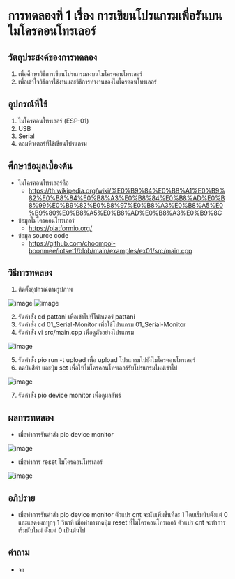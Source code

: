 # การทดลองที่ 1 เรื่อง การเขียนโปรแกรมเพื่อรันบนไมโครคอนโทรเลอร์

## วัตถุประสงค์ของการทดลอง
1. เพื่อศึกษาวิธีการเขียนโปรแกรมลงบนไมโครคอนโทรเลอร์ 
2. เพื่อเข้าใจวิธีการใช้งานและวิธีการทำงานของไมโครคอนโทรเลอร์

## อุปกรณ์ที่ใช้ 
1. ไมโครคอนโทรเลอร์ (ESP-01)
2. USB
3. Serial
4. คอมพิวเตอร์ที่ใช้เขียนโปรแกรม

## ศึกษาข้อมูลเบื้องต้น
* ไมโครคอนโทรเลอร์คือ
  * https://th.wikipedia.org/wiki/%E0%B9%84%E0%B8%A1%E0%B9%82%E0%B8%84%E0%B8%A3%E0%B8%84%E0%B8%AD%E0%B8%99%E0%B9%82%E0%B8%97%E0%B8%A3%E0%B8%A5%E0%B9%80%E0%B8%A5%E0%B8%AD%E0%B8%A3%E0%B9%8C
* ข้อมูลไมโครคอนโทรเลอร์
  * https://platformio.org/
* ข้อมูล source code
  * https://github.com/choompol-boonmee/iotset1/blob/main/examples/ex01/src/main.cpp
  
## วิธีการทดลอง
1. ติดตั้งอุปกรณ์ตามรูปภาพ

![image](https://user-images.githubusercontent.com/80880229/112181077-ad5efd80-8c2e-11eb-953c-3aede21064e0.png)
![image](https://user-images.githubusercontent.com/80880229/112181371-f8791080-8c2e-11eb-829a-b508ed763684.png)

2. รันคำสั่ง cd pattani เพื่อเข้าไปที่โฟลเดอร์ pattani
3. รันคำสั่ง cd 01_Serial-Monitor เพื่อใช้โปรแกรม 01_Serial-Monitor
4. รันคำสั่ง vi src/main.cpp เพื่อดูตัวอย่างโปรแกรม

![image](https://user-images.githubusercontent.com/80880229/112182271-b8665d80-8c2f-11eb-8543-62be30a7e54a.png)

5. รันคำสั่ง pio run -t upload เพื่อ upload โปรแกรมไปยังไมโครคอนโทรเลอร์
6. กดป่มสีดำ และปุ่ม set เพื่อให้ไมโครคอนโทรเลอร์รับโปรแกรมใหม่เข้าไป

![image](https://user-images.githubusercontent.com/80880229/112182617-054a3400-8c30-11eb-8fde-a662d14c320c.png)

7. รันคำสั่ง pio device monitor เพื่อดูผลลัพธ์

## ผลการทดลอง
* เมื่อทำการรันคำส่ง pio device monitor

![image](https://user-images.githubusercontent.com/80880229/112183501-e5674000-8c30-11eb-97d6-b2ca4674bcd1.png)

* เมื่อทำการ reset ไมโครคอนโทรเลอร์

![image](https://user-images.githubusercontent.com/80880229/112183704-16477500-8c31-11eb-87df-53ea74cf4857.png)

## อภิปราย
* เมื่อทำการรันคำส่ง pio device monitor ตัวแปร cnt จะนับเพิ่มขึ้นทีละ 1 โดยเริ่มนับตั้งแต่ 0 และแสดงผลทุกๆ 1 วินาที เมื่อทำการกดปุ่ม reset ที่ไมโครคอนโทรเลอร์ ตัวแปร cnt จะทำการเริ่มนับใหม่ ตั้งแต่ 0 เป็นต้นไป

## คำถาม
* จง
